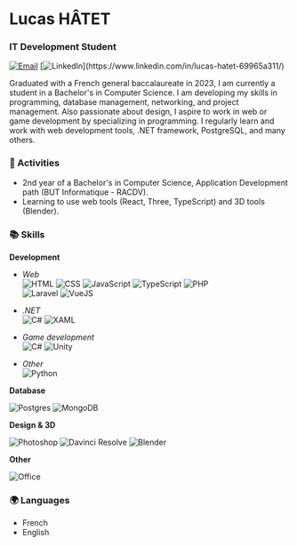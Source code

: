 # Lucas HÂTET

### IT Development Student
[![Email](https://img.shields.io/badge/-Email-red?style=for-the-badge)](mailto:lcs.hatet@gmail.com) [![LinkedIn](https://img.shields.io/badge/-LinkedIn-rgb(0,102,153)?style=for-the-badge&logo=linkedin)](https://www.linkedin.com/in/lucas-hatet-69965a311/) 

Graduated with a French general baccalaureate in 2023, I am currently a student in a Bachelor's in Computer Science. I am developing my skills in programming, database management, networking, and project management. Also passionate about design, I aspire to work in web or game development by specializing in programming. I regularly learn and work with web development tools, .NET framework, PostgreSQL, and many others.

### 🚀 Activities
* 2nd year of a Bachelor's in Computer Science, Application Development path (BUT Informatique - RACDV).
* Learning to use web tools (React, Three, TypeScript) and 3D tools (Blender).

### 📚 Skills  
**Development**  
* *Web*  
    ![HTML](https://img.shields.io/badge/-HTML-E34F26?style=flat-square&logo=html5&logoColor=white) ![CSS](https://img.shields.io/badge/-CSS-1572B6?style=flat-square&logo=css3) ![JavaScript](https://img.shields.io/badge/-JavaScript-F7DF1E?style=flat-square&logo=javascript&logoColor=black) ![TypeScript](https://img.shields.io/badge/-TypeScript-3178C6?style=flat-square&logo=typescript&logoColor=white) ![PHP](https://img.shields.io/badge/-PHP-777BB4?style=flat-square&logo=php&logoColor=white)  
    ![Laravel](https://img.shields.io/badge/-Laravel-FF2D20?style=flat-square&logo=laravel&logoColor=white) ![VueJS](https://img.shields.io/badge/-VueJS-4FC08D?style=flat-square&logo=vue.js&logoColor=white)
* *.NET*  
![C#](https://img.shields.io/badge/-C%23-942C86?style=flat-square&logo=cplusplus)
![XAML](https://img.shields.io/badge/-XAML-1657BD?style=flat-square&logo=xml)

* *Game development*  
![C#](https://img.shields.io/badge/-C%23-942C86?style=flat-square&logo=cplusplus)
![Unity](https://img.shields.io/badge/-Unity-black?style=flat-square&logo=unity)

* *Other*  
![Python](https://img.shields.io/badge/-Python-3675A6?style=flat-square&logo=Python&logoColor=white)

**Database**

![Postgres](https://img.shields.io/badge/-PostgreSQL-336791?style=flat-square&logo=postgresql&logoColor=white) 
![MongoDB](https://img.shields.io/badge/-MongoDB-006849?style=flat-square&logo=mongodb&logoColor=white)


**Design & 3D** 

![Photoshop](https://img.shields.io/badge/-Photoshop-001e36?style=flat-square&logo=photopea&logoColor=white) 
![Davinci Resolve](https://img.shields.io/badge/-Davinci-37474f?style=flat-square&logo=davinciresolve&logoColor=white) 
![Blender](https://img.shields.io/badge/-Blender-ea7600?style=flat-square&logo=blender&logoColor=white)

**Other**  

![Office](https://img.shields.io/badge/-Office-da3b03?style=flat-square&logo=libreoffice&logoColor=white)

### 🌍 Languages
* French
* English
